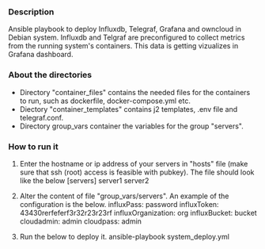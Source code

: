 ### Description ###
Ansible playbook to deploy Influxdb, Telegraf, Grafana and owncloud in Debian system. 
Influxdb and Telgraf are preconfigured to collect metrics from the running system's containers. This data is getting vizualizes in Grafana dashboard.



### About the directories ###
- Directory "container_files" contains the needed files for the containers to run, such as dockerfile, docker-compose.yml etc.
- Diectory "container_templates" contains j2 templates, .env file and telegraf.conf.
- Directory group_vars container the variables for the group "servers".



### How to run it ###
1. Enter the hostname or ip address of your servers in "hosts" file (make sure that ssh (root) access is feasible with pubkey). The file should look like the below
[servers]
server1
server2

2. Alter the content of file "group_vars/servers". An example of the configuration is the below.
influxPass: password
influxToken: 43430rerfeferf3r32r23r23rf
influxOrganization: org
influxBucket: bucket
cloudadmin: admin
cloudpass: admin

3. Run the below to deploy it.
ansible-playbook system_deploy.yml
